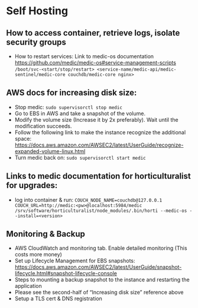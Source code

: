 # Self Hosting

## How to access container, retrieve logs, isolate security groups
* How to restart services: Link to medic-os documentation
https://github.com/medic/medic-os#service-management-scripts
`/boot/svc-<start/stop/restart> <service-name/medic-api/medic-sentinel/medic-core couchdb/medic-core nginx>`

## AWS docs for increasing disk size:
* Stop medic: `sudo supervisorctl stop medic`
* Go to EBS in AWS and take a snapshot of the volume.
* Modify the volume size (Increase it by 2x preferably). Wait until the modification succeeds.
* Follow the following link to make the instance recognize the additional space: https://docs.aws.amazon.com/AWSEC2/latest/UserGuide/recognize-expanded-volume-linux.html
* Turn medic back on: `sudo supervisorctl start medic`

## Links to medic documentation for horticulturalist for upgrades:
* log into container & run: `COUCH_NODE_NAME=couchdb@127.0.0.1 COUCH_URL=http://medic:<pw>@localhost:5984/medic /srv/software/horticulturalist/node_modules/.bin/horti --medic-os --install=<version>`

## Monitoring & Backup
* AWS CloudWatch and monitoring tab. Enable detailed monitoring (This costs more money)
* Set up Lifecycle Management for EBS snapshots:
https://docs.aws.amazon.com/AWSEC2/latest/UserGuide/snapshot-lifecycle.html#snapshot-lifecycle-console
* Steps to mounting a backup snapshot to the instance and restarting the application
* Please see the second-half of “Increasing disk size” reference above
* Setup a TLS cert & DNS registration